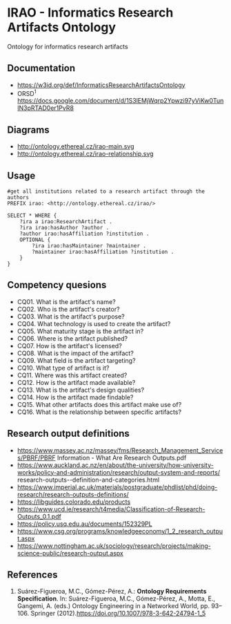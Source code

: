 # IRAO - Informatics Research Artifacts Ontology
Ontology for informatics research artifacts

## Documentation
- https://w3id.org/def/InformaticsResearchArtifactsOntology
- ORSD<sup>1</sup> https://docs.google.com/document/d/1S3lEMjWqrp2Ypwzi97yViKw0TunlN3pRTAD0er1PvR8

## Diagrams
- http://ontology.ethereal.cz/irao-main.svg 
- http://ontology.ethereal.cz/irao-relationship.svg 

## Usage
```sparql
#get all institutions related to a research artifact through the authors
PREFIX irao: <http://ontology.ethereal.cz/irao/>

SELECT * WHERE {
    ?ira a irao:ResearchArtifact .
    ?ira irao:hasAuthor ?author .
    ?author irao:hasAffiliation ?institution .
    OPTIONAL {
        ?ira irao:hasMaintainer ?maintainer .
        ?maintainer irao:hasAffiliation ?institution .
    }
}

```
## Competency quesions
- CQ01. What is the artifact's name?
- CQ02. Who is the artifact's creator?
- CQ03. What is the artifact's purpose?
- CQ04. What technology is used to create the artifact?
- CQ05. What maturity stage is the artifact in?
- CQ06. Where is the artifact published?
- CQ07. How is the artifact's licensed?
- CQ08. What is the impact of the artifact?
- CQ09. What field is the artifact targeting?
- CQ10. What type of artifact is it?
- CQ11. Where was this artifact created?
- CQ12. How is the artifact made available?
- CQ13. What is the artifact's design qualities?
- CQ14. How is the artifact made findable?
- CQ15. What other artifacts does this artifact make use of?
- CQ16. What is the relationship between specific artifacts?

## Research output definitions
- https://www.massey.ac.nz/massey/fms/Research_Management_Services/PBRF/PBRF Information - What Are Research Outputs.pdf
- https://www.auckland.ac.nz/en/about/the-university/how-university-works/policy-and-administration/research/output-system-and-reports/ research-outputs--definition-and-categories.html
- https://www.imperial.ac.uk/materials/postgraduate/phdlist/phd/doing-research/research-outputs-definitions/
- https://libguides.colorado.edu/products
- https://www.ucd.ie/research/t4media/Classification-of-Research-Outputs_0.1.pdf
- https://policy.usq.edu.au/documents/152329PL
- https://www.csg.org/programs/knowledgeeconomy/1_2_research_output.aspx
- https://www.nottingham.ac.uk/sociology/research/projects/making-science-public/research-output.aspx

## References
1. Suárez-Figueroa, M.C., Gómez-Pérez, A.: **Ontology Requirements Specification**. In: Suárez-Figueroa, M.C., Gómez-Pérez, A., Motta, E., Gangemi, A. (eds.) Ontology Engineering in a Networked World, pp. 93–106. Springer (2012).https://doi.org/10.1007/978-3-642-24794-1_5
